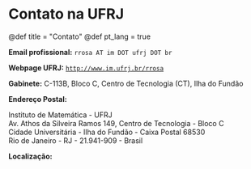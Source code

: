 # Contato na UFRJ

@def title = "Contato"
@def pt_lang = true

**Email profissional:** `rrosa AT im DOT ufrj DOT br`

**Webpage UFRJ:** [`http://www.im.ufrj.br/rrosa`](http://www.im.ufrj.br/rrosa)

**Gabinete:** C-113B, Bloco C, Centro de Tecnologia (CT), Ilha do Fundão

**Endereço Postal:**

Instituto de Matemática - UFRJ \
Av. Athos da Silveira Ramos 149, Centro de Tecnologia - Bloco C \
Cidade Universitária - Ilha do Fundão - Caixa Postal 68530 \
Rio de Janeiro - RJ - 21.941-909 - Brasil

**Localização:**

~~~<iframe src="https://www.google.com/maps/embed?pb=!1m18!1m12!1m3!1d3676.4445154073314!2d-43.23249892137014!3d-22.860032142023027!2m3!1f0!2f0!3f0!3m2!1i1024!2i768!4f13.1!3m3!1m2!1s0x99796fa0fb22cd%3A0x9a49d40127a221d7!2sInstitute+of+Mathematics+-+UFRJ!5e0!3m2!1sen!2sbr!4v1537925533451" width="600" height="450" frameborder="0" style="border:0" allowfullscreen></iframe>~~~
